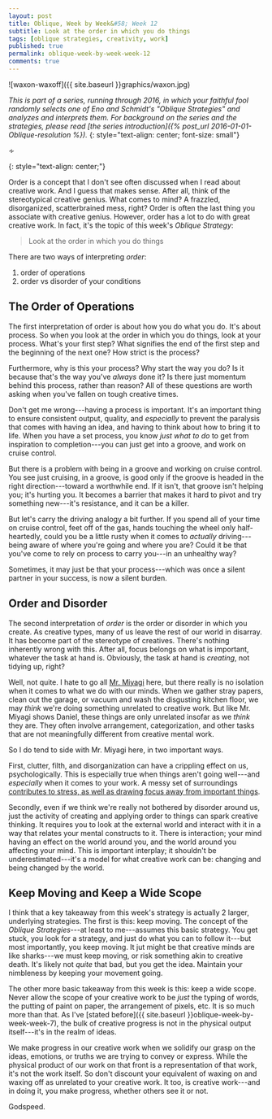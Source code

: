 ```yaml
---
layout: post
title: Oblique, Week by Week&#58; Week 12
subtitle: Look at the order in which you do things
tags: [oblique strategies, creativity, work]
published: true
permalink: oblique-week-by-week-week-12
comments: true
---
```

![waxon-waxoff]({{ site.baseurl }}graphics/waxon.jpg)

*This is part of a series, running through 2016, in which your faithful fool randomly selects one of Eno and Schmidt's "Oblique Strategies" and analyzes and interprets them. For background on the series and the strategies, please read [the series introduction]({% post_url 2016-01-01-Oblique-resolution %}).*
{: style="text-align: center; font-size: small"}

<p>&homtht;</p>
{: style="text-align: center;"}

Order is a concept that I don't see often discussed when I read about creative work. And I guess that makes sense. After all, think of the stereotypical creative genius. What comes to mind? A frazzled, disorganized, scatterbrained mess, right? Order is often the last thing you associate with creative genius. However, order has a lot to do with great creative work. In fact, it's the topic of this week's *Oblique Strategy*:

>Look at the order in which you do things

There are two ways of interpreting *order*:
1. order of operations
2. order vs disorder of your conditions


## The Order of Operations

The first interpretation of order is about how you do what you do. It's about process. So when you look at the order in which you do things, look at your process. What's your first step? What signifies the end of the first step and the beginning of the next one? How strict is the process?

Furthermore, why is this your process? Why start the way you do? Is it because that's the way you've *always* done it? Is there just momentum behind this process, rather than reason? All of these questions are worth asking when you've fallen on tough creative times.

Don't get me wrong---having a process is important. It's an important thing to ensure consistent output, quality, and *especially* to prevent the paralysis that comes with having an idea, and having to think about how to bring it to life. When you have a  set process, you know *just what to do* to get from inspiration to completion---you can just get into a groove, and work on cruise control.

But there is a problem with being in a groove and working on cruise control. You see just cruising, in a groove, is good only if the groove is headed in the right direction---toward a worthwhile end. If it isn't, that groove isn't helping you; it's hurting you. It becomes a barrier that makes it hard to pivot and try something new---it's resistance, and it can be a killer.

But let's carry the driving analogy a bit further. If you spend all of your time on cruise control, feet off of the gas, hands touching the wheel only half-heartedly, could you be a little rusty when it comes to *actually* driving---being aware of where you're going and where you are? Could it be that you've come to rely on process to carry you---in an unhealthy way?

Sometimes, it may just be that your process---which was once a silent partner in your success, is now a silent burden.


## Order and Disorder

The second interpretation of *order* is the  order or disorder in which you create. As creative types, many of us leave the rest of our world in disarray. It has become part of the stereotype of creatives. There's nothing inherently wrong with this. After all, focus belongs on what is important, whatever the task at hand is. Obviously, the task at hand is *creating*, not tidying up, right?

Well, not quite. I hate to go all [Mr. Miyagi](https://www.youtube.com/watch?v=Bg21M2zwG9Q) here, but there really is no isolation when it comes to what we do with our minds. When we gather stray papers, clean out the garage, or vacuum  and wash the disgusting kitchen floor, we may *think* we're doing something unrelated to creative work. But like Mr. Miyagi shows Daniel, these things are only unrelated insofar as we *think* they are. They often involve arrangement, categorization, and other tasks that are not meaningfully different from creative mental work.

So I do tend to side with Mr. Miyagi here, in two important ways.

First, clutter, filth, and disorganization can have a crippling effect on us, psychologically. This is especially true when things aren't going well---and *especially* when it comes to your work. A messy set of surroundings [contributes to stress, as well as drawing focus away from important things](https://www.psychologytoday.com/blog/high-octane-women/201203/why-mess-causes-stress-8-reasons-8-remedies).

Secondly, even if we think we're really not bothered by disorder around us, just the activity of creating and applying order to things can spark creative thinking. It requires you to look at the external world and interact with it in a way that relates your mental constructs to it. There is interaction; your mind having an effect on the world around you, and the world around you affecting your mind. This is important interplay; it shouldn't be underestimated---it's a model for what creative work can be: changing and being changed by the world.


## Keep Moving and Keep a Wide Scope

I think that a key takeaway from this week's strategy is actually 2 larger, underlying strategies. The first is this: keep moving. The concept of the *Oblique Strategies*---at least to me---assumes this basic strategy. You get stuck, you look for a strategy, and just do what you can to follow it---but most importantly, you keep moving. It jut might be that creative minds are like sharks---we must keep moving, or risk something akin to creative death. It's likely not *quite* that bad, but you get the idea. Maintain your nimbleness by keeping your movement going.

The other more basic takeaway from this week is this: keep a wide scope. Never allow the scope of your creative work to be *just* the typing of words, the putting of paint on paper, the arrangement of pixels, etc. It is so much more than that. As I've [stated before]({{ site.baseurl }}oblique-week-by-week-week-7), the bulk of creative progress is not in the physical output itself---it's in the realm of ideas.

We make progress in our creative work when we solidify our grasp on the ideas, emotions, or truths we are trying to convey or express. While the physical product of our work on that front is a representation of that work, it's not the work itself. So don't discount your equivalent of waxing on and waxing off as unrelated to your creative work. It too, is creative work---and in doing it, you make progress, whether others see it or not.

Godspeed.
